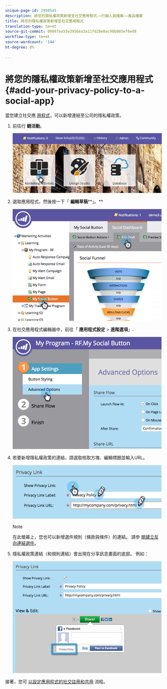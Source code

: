 ```yaml
---
unique-page-id: 2950545
description: 將您的隱私權政策新增至社交應用程式——行銷人員檔案——產品檔案
title: 將您的隱私權政策新增至社交應用程式
translation-type: tm+mt
source-git-commit: 00887ea53e395bea3a11fd28e0ac98b085ef6ed8
workflow-type: tm+mt
source-wordcount: '144'
ht-degree: 0%

---
```



# 將您的隱私權政策新增至社交應用程式 {#add-your-privacy-policy-to-a-social-app}

當您建立社交應 [用程式](http://docs.marketo.com/display/docs/social)，可以新增連結至公司的隱私權政策。

1. 前往行 **銷活動**。

   ![](assets/login-marketing-activities-4.png)

1. 選取應用程式，然後按一下「 **編輯草稿****」。**

   ![](assets/image2014-9-22-10-3a50-3a22.png)

1. 在社交應用程式編輯器中，前往「 **應用程式設定** > **進階選項**」**.**

   ![](assets/image2014-9-22-10-3a50-3a38.png)

1. 若要新增隱私權政策的連結，請選取核取方塊、編輯標題並輸入URL。

   ![](assets/image2014-9-22-10-3a51-3a12.png)

   >[!NOTE]
   >
   >在此螢幕上，您也可以新增選件規則（條款與條件）的連結。 請參 [閱建立反向連結選件](../../../../product-docs/demand-generation/social/referral-offers/create-a-referral-offer.md)。

1. 隱私權政策連結（和規則連結）會出現在分享訊息畫面的底部。 例如：

   ![](assets/image2014-9-22-10-3a52-3a16.png)

接著，您可 [以設定應用程式的社交註冊和共用](../../../../product-docs/demand-generation/social/configuring-social-actions/configure-social-recommend-flow.md) 流程。
